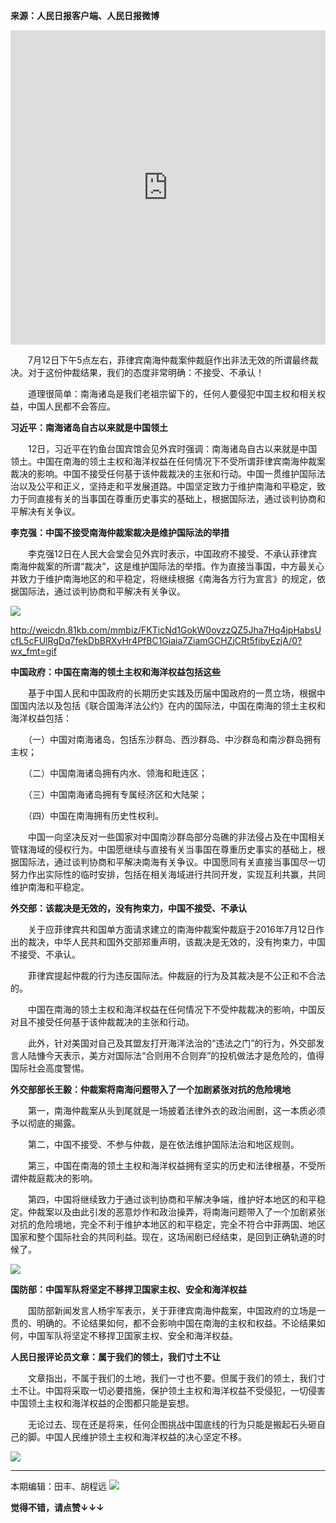 **来源：人民日报客户端、人民日报微博**



<iframe allowfullscreen="" class="video_iframe" frameborder="0" height="502.5" scrolling="no" src="http://v.qq.com/iframe/player.html?vid=w0312ecojkt&amp;width=670&amp;height=502.5&amp;auto=0" style="max-width: 100%; display: block; z-index: 1; overflow: hidden; box-sizing: border-box !important; word-wrap: break-word !important; width: 670px !important; height: 502.5px !important;" width="670"></iframe>



　　7月12日下午5点左右，菲律宾南海仲裁案仲裁庭作出非法无效的所谓最终裁决。对于这份仲裁结果，我们的态度非常明确：不接受、不承认！



　　道理很简单：南海诸岛是我们老祖宗留下的，任何人要侵犯中国主权和相关权益，中国人民都不会答应。



**习近平：南海诸岛自古以来就是中国领土**



　　12日，习近平在钓鱼台国宾馆会见外宾时强调：南海诸岛自古以来就是中国领土。中国在南海的领土主权和海洋权益在任何情况下不受所谓菲律宾南海仲裁案裁决的影响。中国不接受任何基于该仲裁裁决的主张和行动。中国一贯维护国际法治以及公平和正义，坚持走和平发展道路。中国坚定致力于维护南海和平稳定，致力于同直接有关的当事国在尊重历史事实的基础上，根据国际法，通过谈判协商和平解决有关争议。



**李克强：中国不接受南海仲裁案裁决是维护国际法的举措**



　　李克强12日在人民大会堂会见外宾时表示，中国政府不接受、不承认菲律宾南海仲裁案的所谓“裁决”，这是维护国际法的举措。作为直接当事国，中方最关心并致力于维护南海地区的和平稳定，将继续根据《南海各方行为宣言》的规定，依据国际法，通过谈判协商和平解决有关争议。



![](http://weicdn.81kb.com/mmbiz/xrFYciaHL08CjEQYb1Q9sC9UvmicMJNEVebjxdSJZrzNl9z19XKAU6dKzCZ6HjmtVkZfNVXCxoASuQFGIk7dsQAg/0?wx_fmt=jpeg)

http://weicdn.81kb.com/mmbiz/FKTicNd1GokW0ovzzQZ5Jha7Hq4jpHabsUcfL5cFUlRgDq7fekDbBRXyHr4PfBC1Giaia7ZiamGCHZjCRt5fibyEzjA/0?wx_fmt=gif

**中国政府：中国在南海的领土主权和海洋权益包括这些**



　　基于中国人民和中国政府的长期历史实践及历届中国政府的一贯立场，根据中国国内法以及包括《联合国海洋法公约》在内的国际法，中国在南海的领土主权和海洋权益包括：



　　（一）中国对南海诸岛，包括东沙群岛、西沙群岛、中沙群岛和南沙群岛拥有主权；



　　（二）中国南海诸岛拥有内水、领海和毗连区；



　　（三）中国南海诸岛拥有专属经济区和大陆架；



　　（四）中国在南海拥有历史性权利。



　　中国一向坚决反对一些国家对中国南沙群岛部分岛礁的非法侵占及在中国相关管辖海域的侵权行为。中国愿继续与直接有关当事国在尊重历史事实的基础上，根据国际法，通过谈判协商和平解决南海有关争议。中国愿同有关直接当事国尽一切努力作出实际性的临时安排，包括在相关海域进行共同开发，实现互利共赢，共同维护南海和平稳定。



**外交部：该裁决是无效的，没有拘束力，中国不接受、不承认**



　　关于应菲律宾共和国单方面请求建立的南海仲裁案仲裁庭于2016年7月12日作出的裁决，中华人民共和国外交部郑重声明，该裁决是无效的，没有拘束力，中国不接受、不承认。



　　菲律宾提起仲裁的行为违反国际法。仲裁庭的行为及其裁决是不公正和不合法的。



　　中国在南海的领土主权和海洋权益在任何情况下不受仲裁裁决的影响，中国反对且不接受任何基于该仲裁裁决的主张和行动。



　　此外，针对美国对自己及其盟友打开海洋法治的“违法之门”的行为，外交部发言人陆慷今天表示，美方对国际法“合则用不合则弃”的投机做法才是危险的，值得国际社会高度警惕。



**外交部部长王毅：仲裁案将南海问题带入了一个加剧紧张对抗的危险境地**



　　第一，南海仲裁案从头到尾就是一场披着法律外衣的政治闹剧，这一本质必须予以彻底的揭露。



　　第二，中国不接受、不参与仲裁，是在依法维护国际法治和地区规则。



　　第三，中国在南海的领土主权和海洋权益拥有坚实的历史和法律根基，不受所谓仲裁庭裁决的影响。



　　第四，中国将继续致力于通过谈判协商和平解决争端，维护好本地区的和平稳定。仲裁案以及由此引发的恶意炒作和政治操弄，将南海问题带入了一个加剧紧张对抗的危险境地，完全不利于维护本地区的和平稳定，完全不符合中菲两国、地区国家和整个国际社会的共同利益。现在，这场闹剧已经结束，是回到正确轨道的时候了。



![](http://weicdn.81kb.com/mmbiz/xrFYciaHL08CjEQYb1Q9sC9UvmicMJNEVe4KKUpm7CY4rxo6LLAuA6OyjakI5yFMjlFpJElKNiaP6cB443aE9DoIg/0?wx_fmt=jpeg)



**国防部：中国军队将坚定不移捍卫国家主权、安全和海洋权益**



　　国防部新闻发言人杨宇军表示，关于菲律宾南海仲裁案，中国政府的立场是一贯的、明确的。不论结果如何，都不会影响中国在南海的主权和权益。不论结果如何，中国军队将坚定不移捍卫国家主权、安全和海洋权益。



**人民日报评论员文章：属于我们的领土，我们寸土不让**



　　文章指出，不属于我们的土地，我们一寸也不要。但属于我们的领土，我们寸土不让。中国将采取一切必要措施，保护领土主权和海洋权益不受侵犯，一切侵害中国领土主权和海洋权益的企图都只能是妄想。



　　无论过去、现在还是将来，任何企图挑战中国底线的行为只能是搬起石头砸自己的脚。中国人民维护领土主权和海洋权益的决心坚定不移。



![](http://weicdn.81kb.com/mmbiz/xrFYciaHL08CjEQYb1Q9sC9UvmicMJNEVedAWh9euZPm3wdv6leicwnfGlgbaKic556ia3G8kicxRGYlvDpdm4fHibncQ/0?wx_fmt=jpeg)



* * *



本期编辑：田丰、胡程远 ![](http://weicdn.81kb.com/mmbiz/xrFYciaHL08BMq1Er5otH3veEWm0Gm4EcXDCzQM0GqPIQicibBUEVGskz2ElAmhtSqbPxvdIEWBslRSvlficibUDVeg/0?wx_fmt=gif)



**觉得不错，请点赞↓↓↓**


